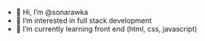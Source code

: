 - 👋 Hi, I’m @sonarawka
- 👀 I’m interested in full stack development
- 🌱 I’m currently learning front end (html, css, javascript)
<!---
sonarawka/sonarawka is a ✨ special ✨ repository because its `README.md` (this file) appears on your GitHub profile.
You can click the Preview link to take a look at your changes.
--->
